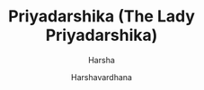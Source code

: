 ---
title: "Priyadarshika (The Lady Priyadarshika)"
author: ["Harsha", "Harshavardhana"]
year: 640
language: ["Sanskrit", "English"]
genre: ["Drama", "Classical Literature", "Sanskrit Drama", "Romantic Drama"]
description: "Harsha's Priyadarshika presents sophisticated court intrigue in a four-act natika (minor drama) exploring romantic complications, political maneuvering, and jealousy at King Vatsa's palace. Composed by Emperor Harshavardhana alongside his other dramatic works, this play demonstrates refined psychological portrayal within Sanskrit dramatic conventions, focusing on King Vatsa's infatuation with captive princess Priyadarshika while managing Queen Vasavadatta's jealousy and minister Yaugandharayana's political schemes. The plot centers on Vatsa (sometimes identified with Udayana) who captures Priyadarshika, princess of Anga, during military campaign and becomes enamored despite existing marriage to powerful Queen Vasavadatta. Through elaborate court intrigue involving the vidushaka (jester), ministers, and queens' attendants, the play explores themes of desire versus duty, political alliance through marriage, female rivalry and eventual reconciliation, and the tension between personal inclination and royal responsibility. Harsha's dramatic craftsmanship appears in subtle character psychology, particularly Vasavadatta's complex emotional journey from suspicion through jealousy to grudging acceptance, and Priyadarshika's delicate position as captive princess-turned-rival. The play exemplifies the shringara (erotic) rasa while incorporating elements of karuna (compassion) and hasya (comedy), demonstrating Harsha's ability to create emotionally nuanced drama within the constraints of conventional happy endings. Less famous than Ratnavali but equally accomplished, Priyadarshika reveals 7th-century courtly culture's aesthetic sophistication and provides insight into how Sanskrit drama addressed potentially problematic subjects—polygamy, conquest, female agency—through idealized yet psychologically credible representation."
collections: ['sanskrit-drama', 'classical-literature', 'sanskrit-drama']
sources:
  - name: "Internet Archive (Sanskrit text with commentary)"
    url: "https://archive.org/details/in.ernet.dli.2015.406807"
    type: "other"
  - name: "Internet Archive (Sanskrit edition)"
    url: "https://archive.org/details/priyadarsika00hars"
    type: "other"
references:
  - name: "Wikipedia: Priyadarshika"
    url: "https://en.wikipedia.org/wiki/Priyadarshika"
    type: "wikipedia"
  - name: "Wikipedia: Harsha"
    url: "https://en.wikipedia.org/wiki/Harsha"
    type: "wikipedia"
  - name: "Wikipedia: Sanskrit drama"
    url: "https://en.wikipedia.org/wiki/Sanskrit_drama"
    type: "wikipedia"
  - name: "Wikipedia: Udayana"
    url: "https://en.wikipedia.org/wiki/Udayana"
    type: "wikipedia"
  - name: "Wikipedia: Indian classical drama"
    url: "https://en.wikipedia.org/wiki/Indian_classical_drama"
    type: "wikipedia"
  - name: "Open Library: Priyadarshika (The Lady Priyadarshika) year"
    url: "https://openlibrary.org/search?q=Priyadarshika+The+Lady+Priyadarshika+year+640+Harsha"
    type: "other"
featured: false
publishDate: 2025-10-30
tags: ['classical-literature', 'drama']
---